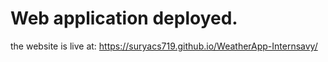 # Web application deployed.

the website is live at: https://suryacs719.github.io/WeatherApp-Internsavy/
